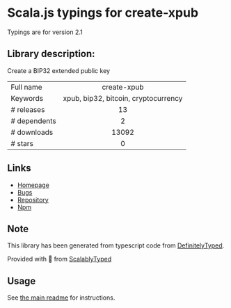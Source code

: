 
# Scala.js typings for create-xpub

Typings are for version 2.1

## Library description:
Create a BIP32 extended public key

|                    |                 |
| ------------------ | :-------------: |
| Full name          | create-xpub |
| Keywords           | xpub, bip32, bitcoin, cryptocurrency |
| # releases         | 13 |
| # dependents       | 2 |
| # downloads        | 13092 |
| # stars            | 0 |

## Links
- [Homepage](https://github.com/lukechilds/create-xpub#readme)
- [Bugs](https://github.com/lukechilds/create-xpub/issues)
- [Repository](https://github.com/lukechilds/create-xpub)
- [Npm](https://www.npmjs.com/package/create-xpub)
    


## Note
This library has been generated from typescript code from [DefinitelyTyped](https://definitelytyped.org).

Provided with :purple_heart: from [ScalablyTyped](https://github.com/oyvindberg/ScalablyTyped)

## Usage
See [the main readme](../../readme.md) for instructions.


